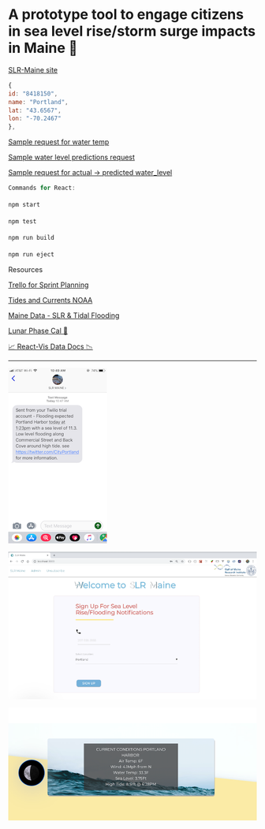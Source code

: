 # A prototype tool to engage citizens in sea level rise/storm surge impacts in Maine 🌊

[SLR-Maine site](http://slr-maine.surge.sh/)

```js
{
id: "8418150",
name: "Portland",
lat: "43.6567",
lon: "-70.2467"
},
```

[Sample request for water temp](https://tidesandcurrents.noaa.gov/api/datagetter?begin_date=20190111%2015:00&end_date=20190112%2015:06&station=8418150&product=water_temperature&units=english&time_zone=lst&application=ports_screen&format=json)

[Sample water level predictions request](https://tidesandcurrents.noaa.gov/api/datagetter?product=predictions&application=NOS.COOPS.TAC.WL&begin_date=20190112&end_date=20190113&datum=MLLW&station=8418150&time_zone=lst_ldt&units=english&interval=hilo&format=json)

[Sample request for actual -> predicted water_level](https://tidesandcurrents.noaa.gov/api/datagetter?product=water_level&application=NOS.COOPS.TAC.WL&begin_date=20190111&end_date=20190112&datum=MLLW&station=8418150&time_zone=GMT&units=english&format=json)


```js
Commands for React:

npm start

npm test

npm run build

npm run eject
```

Resources

[Trello for Sprint Planning](https://trello.com/b/IQbTPzVc/gmri)

[Tides and Currents NOAA](http://tidesandcurrents.noaa.gov/stations.html)

[Maine Data - SLR & Tidal Flooding](https://www.maine.gov/dacf/mgs/hazards/slr_ss/index.shtml)

[Lunar Phase Cal 🌝](https://github.com/kencrocken/lunar_phase)

[📈 React-Vis Data Docs 📉](https://github.com/uber/react-vis)

---

![image](./src/images/SMS_Screenshot.png)

![image](./src/images/main_View_Screenshot.png)

![image](./src/images/data_view_screenshot.png)